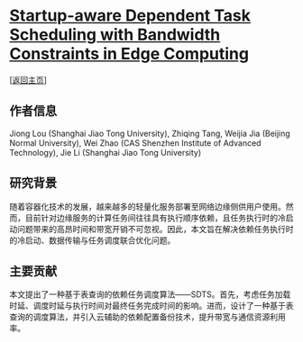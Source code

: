# [Startup-aware Dependent Task Scheduling with Bandwidth Constraints in Edge Computing](https://doi.org/10.1109/TMC.2023.3238868)

\[[返回主页](../../README.md#2024)\]

## 作者信息
Jiong Lou (Shanghai Jiao Tong University), Zhiqing Tang, Weijia Jia (Beijing Normal University), Wei Zhao (CAS Shenzhen Institute of Advanced Technology), Jie Li (Shanghai Jiao Tong University)

## 研究背景
随着容器化技术的发展，越来越多的轻量化服务部署至网络边缘侧供用户使用。然而，目前针对边缘服务的计算任务间往往具有执行顺序依赖，且任务执行时的冷启动问题带来的高昂时间和带宽开销不可忽视。因此，本文旨在解决依赖任务执行时的冷启动、数据传输与任务调度联合优化问题。

## 主要贡献
本文提出了一种基于表查询的依赖任务调度算法——SDTS。首先，考虑任务加载时延、调度时延与执行时间对最终任务完成时间的影响。进而，设计了一种基于表查询的调度算法，并引入云辅助的依赖配置备份技术，提升带宽与通信资源利用率。